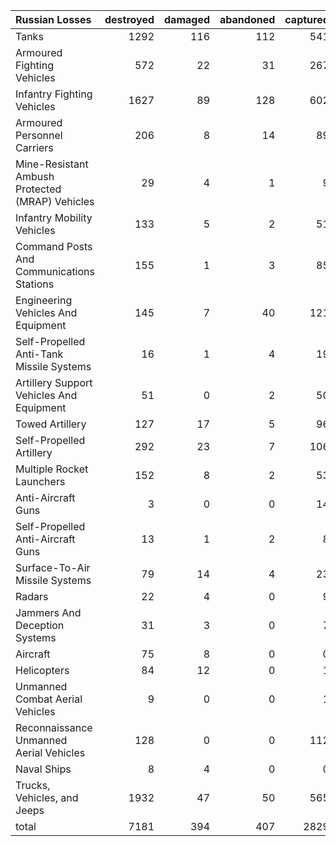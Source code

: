 | Russian Losses                                   |   destroyed |   damaged |   abandoned |   captured |   total |
|:-------------------------------------------------|------------:|----------:|------------:|-----------:|--------:|
| Tanks                                            |        1292 |       116 |         112 |        541 |    2061 |
| Armoured Fighting Vehicles                       |         572 |        22 |          31 |        267 |     892 |
| Infantry Fighting Vehicles                       |        1627 |        89 |         128 |        602 |    2446 |
| Armoured Personnel Carriers                      |         206 |         8 |          14 |         89 |     317 |
| Mine-Resistant Ambush Protected  (MRAP) Vehicles |          29 |         4 |           1 |          9 |      43 |
| Infantry Mobility Vehicles                       |         133 |         5 |           2 |         51 |     191 |
| Command Posts And Communications Stations        |         155 |         1 |           3 |         85 |     244 |
| Engineering Vehicles And Equipment               |         145 |         7 |          40 |        121 |     313 |
| Self-Propelled Anti-Tank Missile Systems         |          16 |         1 |           4 |         19 |      40 |
| Artillery Support Vehicles And Equipment         |          51 |         0 |           2 |         50 |     103 |
| Towed Artillery                                  |         127 |        17 |           5 |         96 |     245 |
| Self-Propelled Artillery                         |         292 |        23 |           7 |        106 |     428 |
| Multiple Rocket Launchers                        |         152 |         8 |           2 |         53 |     215 |
| Anti-Aircraft Guns                               |           3 |         0 |           0 |         14 |      17 |
| Self-Propelled Anti-Aircraft Guns                |          13 |         1 |           2 |          8 |      24 |
| Surface-To-Air Missile Systems                   |          79 |        14 |           4 |         23 |     120 |
| Radars                                           |          22 |         4 |           0 |          9 |      35 |
| Jammers And Deception Systems                    |          31 |         3 |           0 |          7 |      41 |
| Aircraft                                         |          75 |         8 |           0 |          0 |      83 |
| Helicopters                                      |          84 |        12 |           0 |          1 |      97 |
| Unmanned Combat Aerial Vehicles                  |           9 |         0 |           0 |          1 |      10 |
| Reconnaissance Unmanned Aerial Vehicles          |         128 |         0 |           0 |        112 |     240 |
| Naval Ships                                      |           8 |         4 |           0 |          0 |      12 |
| Trucks, Vehicles, and Jeeps                      |        1932 |        47 |          50 |        565 |    2594 |
| total                                            |        7181 |       394 |         407 |       2829 |   10811 |